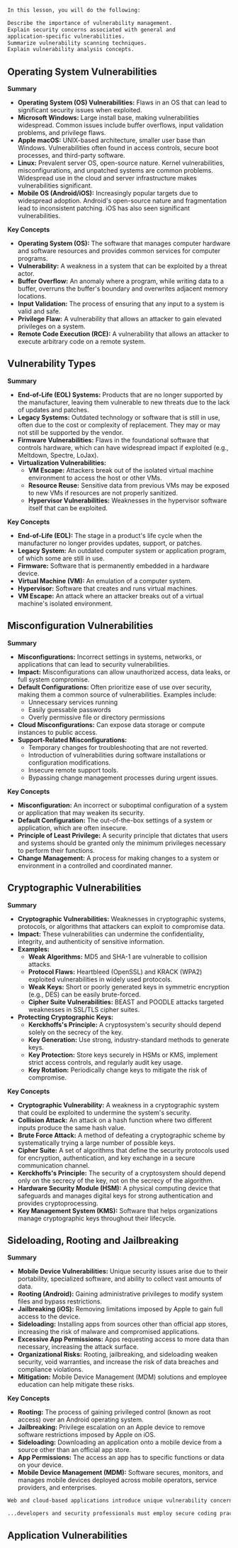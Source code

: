```txt
In this lesson, you will do the following:

Describe the importance of vulnerability management.
Explain security concerns associated with general and
application-specific vulnerabilities.
Summarize vulnerability scanning techniques.
Explain vulnerability analysis concepts.
```

## Operating System Vulnerabilities

**Summary**

- **Operating System (OS) Vulnerabilities:** Flaws in an OS that can lead to significant security issues when exploited.
- **Microsoft Windows:** Large install base, making vulnerabilities widespread. Common issues include buffer overflows, input validation problems, and privilege flaws.
- **Apple macOS:** UNIX-based architecture, smaller user base than Windows. Vulnerabilities often found in access controls, secure boot processes, and third-party software.
- **Linux:** Prevalent server OS, open-source nature. Kernel vulnerabilities, misconfigurations, and unpatched systems are common problems. Widespread use in the cloud and server infrastructure makes vulnerabilities significant.
- **Mobile OS (Android/iOS):** Increasingly popular targets due to widespread adoption. Android's open-source nature and fragmentation lead to inconsistent patching. iOS has also seen significant vulnerabilities.

**Key Concepts**

- **Operating System (OS):** The software that manages computer hardware and software resources and provides common services for computer programs.
- **Vulnerability:** A weakness in a system that can be exploited by a threat actor.
- **Buffer Overflow:** An anomaly where a program, while writing data to a buffer, overruns the buffer's boundary and overwrites adjacent memory locations.  
- **Input Validation:** The process of ensuring that any input to a system is valid and safe.
- **Privilege Flaw:** A vulnerability that allows an attacker to gain elevated privileges on a system.
- **Remote Code Execution (RCE):** A vulnerability that allows an attacker to execute arbitrary code on a remote system.

## Vulnerability Types

**Summary**

- **End-of-Life (EOL) Systems:** Products that are no longer supported by the manufacturer, leaving them vulnerable to new threats due to the lack of updates and patches.
- **Legacy Systems:** Outdated technology or software that is still in use, often due to the cost or complexity of replacement. They may or may not still be supported by the vendor.
- **Firmware Vulnerabilities:** Flaws in the foundational software that controls hardware, which can have widespread impact if exploited (e.g., Meltdown, Spectre, LoJax).
- **Virtualization Vulnerabilities:**
    - **VM Escape:** Attackers break out of the isolated virtual machine environment to access the host or other VMs.
    - **Resource Reuse:** Sensitive data from previous VMs may be exposed to new VMs if resources are not properly sanitized.
    - **Hypervisor Vulnerabilities:** Weaknesses in the hypervisor software itself that can be exploited.

**Key Concepts**

- **End-of-Life (EOL):** The stage in a product's life cycle when the manufacturer no longer provides updates, support, or patches.
- **Legacy System:** An outdated computer system or application program, of which some are still in use.
- **Firmware:** Software that is permanently embedded in a hardware device.
- **Virtual Machine (VM):** An emulation of a computer system.
- **Hypervisor:** Software that creates and runs virtual machines.
- **VM Escape:** An attack where an attacker breaks out of a virtual machine's isolated environment.

## Misconfiguration Vulnerabilities

**Summary**

- **Misconfigurations:** Incorrect settings in systems, networks, or applications that can lead to security vulnerabilities.
- **Impact:** Misconfigurations can allow unauthorized access, data leaks, or full system compromise.
- **Default Configurations:** Often prioritize ease of use over security, making them a common source of vulnerabilities. Examples include:
    - Unnecessary services running
    - Easily guessable passwords
    - Overly permissive file or directory permissions
- **Cloud Misconfigurations:** Can expose data storage or compute instances to public access.
- **Support-Related Misconfigurations:**
    - Temporary changes for troubleshooting that are not reverted.
    - Introduction of vulnerabilities during software installations or configuration modifications.
    - Insecure remote support tools.
    - Bypassing change management processes during urgent issues.

**Key Concepts**

- **Misconfiguration:** An incorrect or suboptimal configuration of a system or application that may weaken its security.
- **Default Configuration:** The out-of-the-box settings of a system or application, which are often insecure.
- **Principle of Least Privilege:** A security principle that dictates that users and systems should be granted only the minimum privileges necessary to perform their functions.
- **Change Management:** A process for making changes to a system or environment in a controlled and coordinated manner.

## Cryptographic Vulnerabilities

**Summary**

- **Cryptographic Vulnerabilities:** Weaknesses in cryptographic systems, protocols, or algorithms that attackers can exploit to compromise data.
- **Impact:** These vulnerabilities can undermine the confidentiality, integrity, and authenticity of sensitive information.
- **Examples:**
    - **Weak Algorithms:** MD5 and SHA-1 are vulnerable to collision attacks.
    - **Protocol Flaws:** Heartbleed (OpenSSL) and KRACK (WPA2) exploited vulnerabilities in widely used protocols.
    - **Weak Keys:** Short or poorly generated keys in symmetric encryption (e.g., DES) can be easily brute-forced.
    - **Cipher Suite Vulnerabilities:** BEAST and POODLE attacks targeted weaknesses in SSL/TLS cipher suites.
- **Protecting Cryptographic Keys:**
    - **Kerckhoffs's Principle:** A cryptosystem's security should depend solely on the secrecy of the key.
    - **Key Generation:** Use strong, industry-standard methods to generate keys.
    - **Key Protection:** Store keys securely in HSMs or KMS, implement strict access controls, and regularly audit key usage.
    - **Key Rotation:** Periodically change keys to mitigate the risk of compromise.

**Key Concepts**

- **Cryptographic Vulnerability:** A weakness in a cryptographic system that could be exploited to undermine the system's security.
- **Collision Attack:** An attack on a hash function where two different inputs produce the same hash value.
- **Brute Force Attack:** A method of defeating a cryptographic scheme by systematically trying a large number of possible keys.
- **Cipher Suite:** A set of algorithms that define the security protocols used for encryption, authentication, and key exchange in a secure communication channel.
- **Kerckhoffs's Principle:** The security of a cryptosystem should depend only on the secrecy of the key, not on the secrecy of the algorithm.
- **Hardware Security Module (HSM):** A physical computing device that safeguards and manages digital keys for strong authentication and provides cryptoprocessing.  
- **Key Management System (KMS):** Software that helps organizations manage cryptographic keys throughout their lifecycle.

## Sideloading, Rooting and Jailbreaking

**Summary**

- **Mobile Device Vulnerabilities:** Unique security issues arise due to their portability, specialized software, and ability to collect vast amounts of data.
- **Rooting (Android):** Gaining administrative privileges to modify system files and bypass restrictions.
- **Jailbreaking (iOS):** Removing limitations imposed by Apple to gain full access to the device.
- **Sideloading:** Installing apps from sources other than official app stores, increasing the risk of malware and compromised applications.
- **Excessive App Permissions:** Apps requesting access to more data than necessary, increasing the attack surface.
- **Organizational Risks:** Rooting, jailbreaking, and sideloading weaken security, void warranties, and increase the risk of data breaches and compliance violations.
- **Mitigation:** Mobile Device Management (MDM) solutions and employee education can help mitigate these risks.

**Key Concepts**

- **Rooting:** The process of gaining privileged control (known as root access) over an Android operating system.
- **Jailbreaking:** Privilege escalation on an Apple device to remove software restrictions imposed by Apple on iOS.
- **Sideloading:** Downloading an application onto a mobile device from a source other than an official app store.
- **App Permissions:** The access an app has to specific functions or data on your device.
- **Mobile Device Management (MDM):** Software secures, monitors, and manages mobile devices deployed across mobile operators, service providers, and enterprises.

```txt
Web and cloud-based applications introduce unique vulnerability concerns stemming from various sources, such as misconfigurations, insecure coding practices, and the use of third-party components with known vulnerabilities. Attackers can exploit these weaknesses to gain unauthorized access to sensitive data, disrupt services, or even compromise entire systems. 

...developers and security professionals must employ secure coding practices, perform regular vulnerability assessments, and implement robust access controls. It is also essential to keep third-party components up to date and follow cloud provider-specific security recommendations. 
```

## Application Vulnerabilities

